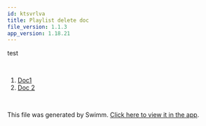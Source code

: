 ```yaml
---
id: ktsvrlva
title: Playlist delete doc
file_version: 1.1.3
app_version: 1.18.21
---
```


<!-- Intro - Do not remove this comment -->
test

<br/>

<!-- Steps - Do not remove this comment -->
1. [Doc1](doc1.kz7oo2im.sw.md)
2. [Doc 2](doc-2.euygfoaf.sw.md)


<br/>

This file was generated by Swimm. [Click here to view it in the app](https://swimm-web-app--swmdv3-develop-staging-a696gm5o.web.app/repos/Z2l0aHViJTNBJTNBY3NoYXJwLXNoYXVsLXRlc3QlM0ElM0Fzd2ltbWlv/playlists/ktsvrlva).
